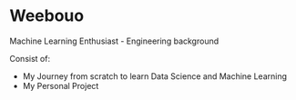# Weebouo
Machine Learning Enthusiast - Engineering background

Consist of:
- My Journey from scratch to learn Data Science and Machine Learning
- My Personal Project 

